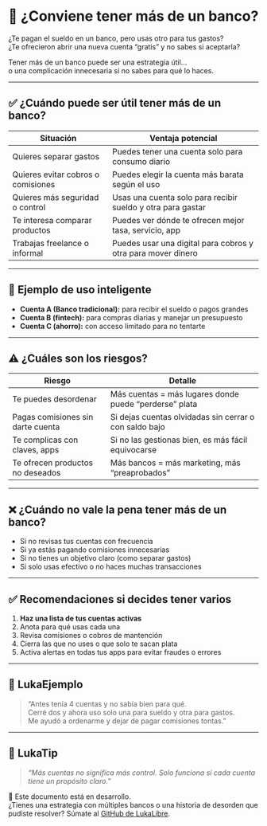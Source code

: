 # 🏦 ¿Conviene tener más de un banco?

¿Te pagan el sueldo en un banco, pero usas otro para tus gastos?  
¿Te ofrecieron abrir una nueva cuenta “gratis” y no sabes si aceptarla?

Tener más de un banco puede ser una estrategia útil…  
o una complicación innecesaria si no sabes para qué lo haces.

---

## ✅ ¿Cuándo puede ser útil tener más de un banco?

| Situación                                | Ventaja potencial                                    |
|------------------------------------------|------------------------------------------------------|
| Quieres separar gastos                   | Puedes tener una cuenta solo para consumo diario     |
| Quieres evitar cobros o comisiones       | Puedes elegir la cuenta más barata según el uso      |
| Quieres más seguridad o control          | Usas una cuenta solo para recibir sueldo y otra para gastar |
| Te interesa comparar productos           | Puedes ver dónde te ofrecen mejor tasa, servicio, app |
| Trabajas freelance o informal            | Puedes usar una digital para cobros y otra para mover dinero |

---

## 🧠 Ejemplo de uso inteligente

- **Cuenta A (Banco tradicional):** para recibir el sueldo o pagos grandes
- **Cuenta B (fintech):** para compras diarias y manejar un presupuesto
- **Cuenta C (ahorro):** con acceso limitado para no tentarte

---

## ⚠️ ¿Cuáles son los riesgos?

| Riesgo                        | Detalle                                               |
|-------------------------------|--------------------------------------------------------|
| Te puedes desordenar          | Más cuentas = más lugares donde puede “perderse” plata |
| Pagas comisiones sin darte cuenta | Si dejas cuentas olvidadas sin cerrar o con saldo bajo |
| Te complicas con claves, apps | Si no las gestionas bien, es más fácil equivocarse     |
| Te ofrecen productos no deseados | Más bancos = más marketing, más “preaprobados”         |

---

## ❌ ¿Cuándo **no** vale la pena tener más de un banco?

- Si no revisas tus cuentas con frecuencia
- Si ya estás pagando comisiones innecesarias
- Si no tienes un objetivo claro (como separar gastos)
- Si solo usas efectivo o no haces muchas transacciones

---

## ✅ Recomendaciones si decides tener varios

1. **Haz una lista de tus cuentas activas**
2. Anota para qué usas cada una
3. Revisa comisiones o cobros de mantención
4. Cierra las que no uses o que solo te sacan plata
5. Activa alertas en todas tus apps para evitar fraudes o errores

---

## 💬 LukaEjemplo

> “Antes tenía 4 cuentas y no sabía bien para qué.  
> Cerré dos y ahora uso solo una para sueldo y otra para gastos.  
> Me ayudó a ordenarme y dejar de pagar comisiones tontas.”

---

## 🧠 LukaTip

> *“Más cuentas no significa más control. Solo funciona si cada cuenta tiene un propósito claro.”*

📌 Este documento está en desarrollo.  
¿Tienes una estrategia con múltiples bancos o una historia de desorden que pudiste resolver? Súmate al [GitHub de LukaLibre](https://github.com/tuusuario/lukalibre).

